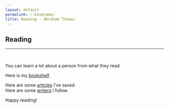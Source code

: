 ```yaml
---
layout: default
permalink: /:basename/
title: Reading · Abraham Thomas
---
```


## Reading

----

<br/>

You can learn a lot about a person from what they read.  

Here is my [bookshelf](/library).  
<!--Here are some [book reviews](/reviews).  -->
Here are some [articles](/articles) I've saved.  
Here are some [writers](/writers) I follow.  

Happy reading! 

<br/>
<br/>
<br/>
